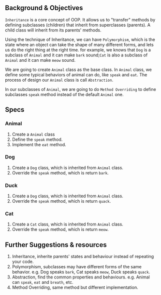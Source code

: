 ## Background & Objectives

`Inheritance` is a core concept of OOP. It allows us to "transfer" methods by defining subclasses (children) that inherit from superclasses (parents). A child class will inherit from its parents' methods.

Using the technique of Inheritance, we can have `Polymorphism`, which is the state where an object can take the shape of many different forms, and lets us do the right thing at the right time. for example, we knows that `Dog` is a subclass of `Animal` and it can make `bark` sound;`Cat` is also a subclass of  `Animal`
and it can make `meow` sound.

We are going to create `Animal` class as the base class. In `Animal` class, we define some typical behaviors of animal can do, like `speak` and `eat`. The process of design our `Animal` class is call `Abstraction`.

In our subclasses of `Animal`, we are going to do `Method Overriding` to define subclasses `speak` method instead of the default `Animal` one.

## Specs

### Animal
1. Create a `Animal` class
2. Define the `speak` method.
3. Implement the `eat` method.

### Dog
1. Create a `Dog` class, which is inherited from `Animal` class.
2. Override the `speak` method, which is return `bark`.

### Duck
1. Create a `Dog` class, which is inherited from `Animal` class.
2. Override the `speak` method, which is return `quack`.

### Cat
1. Create a `Cat` class, which is inherited from `Animal` class.
2. Override the `speak` method, which is return `meow`.

## Further Suggestions & resources
1. Inheritance, inherite parents' states and behaviour instead of repeating your code.
2. Polymorphism, subclasses may have different forms of the same behavior. e.g. Dog speaks `bark`, Cat speaks `meow`, Duck speaks `quack`.
3. Abstraction, find the common properties and behaviours. e.g. Animal can `speak`, `eat` and `breath`, etc.
4. Method Overriding, same method but different implementation.